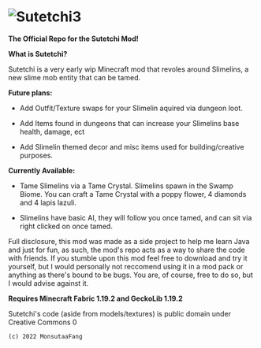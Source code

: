 # ![Sutetchi3](https://user-images.githubusercontent.com/117858041/205717785-18a6f5dd-f3e0-479f-9179-beafcd9d492d.png)


**The Official Repo for the Sutetchi Mod!**

**What is Sutetchi?**

Sutetchi is a very early wip Minecraft mod that revoles around Slimelins, a new slime mob entity that can be tamed.

**Future plans:**

* Add Outfit/Texture swaps for your Slimelin aquired via dungeon loot.

* Add Items found in dungeons that can increase your Slimelins base health, damage, ect

* Add Slimelin themed decor and misc items used for building/creative purposes.

**Currently Available:**

* Tame Slimelins via a Tame Crystal. Slimelins spawn in the Swamp Biome. You can craft a Tame Crystal with a poppy flower, 4 diamonds and 4 lapis lazuli.

* Slimelins have basic AI, they will follow you once tamed, and can sit via right clicked on once tamed.

Full disclosure, this mod was made as a side project to help me learn Java and just for fun, as such, the mod's repo acts as a way to share the code with friends. If you stumble upon this mod feel free to download and try it yourself, but I would personally not reccomend using it in a mod pack or anything as there's
bound to be bugs. You are, of course, free to do so, but I would advise against it.

**Requires Minecraft Fabric 1.19.2 and GeckoLib 1.19.2**

Sutetchi's code (aside from models/textures) is public domain under Creative Commons 0

    (c) 2022 MonsutaaFang

